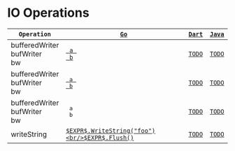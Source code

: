 # IO Operations

|`Operation`|[`Go`](https://go.dev/)|[`Dart`](https://dart.dev/)|[`Java`](https://docs.oracle.com/javase/8/docs/technotes/guides/language/)|
|---|---|---|---|
|bufferedWriter<br/>bufWriter<br/>bw|[<code> a <br /> b </code>](https://pkg.go.dev/bufio#NewWriter)|[`TODO`](TODO)|[`TODO`](TODO)|
|bufferedWriter<br/>bufWriter<br/>bw|[<pre> a <br /> b </pre>](https://pkg.go.dev/bufio#NewWriter)|[`TODO`](TODO)|[`TODO`](TODO)|
|bufferedWriter<br/>bufWriter<br/>bw|<pre> a <br /> b </pre>|[`TODO`](TODO)|[`TODO`](TODO)|
|writeString|[`$EXPR$.WriteString("foo")<br/>$EXPR$.Flush()`](TODO)|[`TODO`](TODO)|[`TODO`](TODO)|



